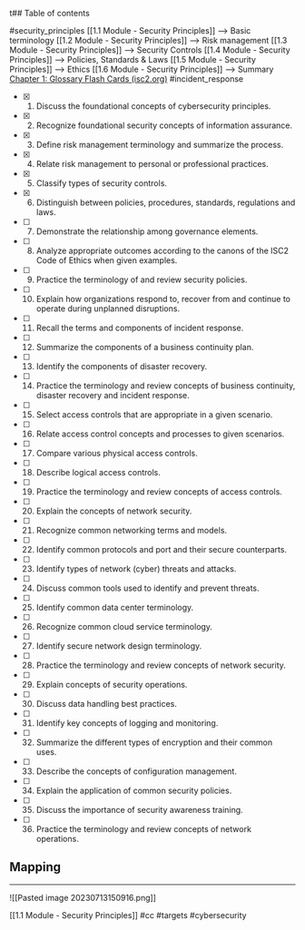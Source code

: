t## Table of contents

#security_principles
[[1.1 Module - Security Principles]] --> Basic terminology
[[1.2 Module - Security Principles]] --> Risk management
[[1.3 Module - Security Principles]] --> Security Controls
[[1.4 Module - Security Principles]] --> Policies, Standards & Laws 
[[1.5 Module - Security Principles]] --> Ethics
[[1.6 Module - Security Principles]] --> Summary [Chapter 1: Glossary Flash Cards (isc2.org)](https://learn.isc2.org/d2l/le/enhancedSequenceViewer/9541?url=https%3A%2F%2Fbabe4806-440f-4af0-91ac-9d7c60651b42.sequences.api.brightspace.com%2F9541%2Factivity%2F403527%3FfilterOnDatesAndDepth%3D1)
#incident_response

- [x] 1. Discuss the foundational concepts of cybersecurity principles. 
- [x] 2. Recognize foundational security concepts of information assurance. 
- [x] 3. Define risk management terminology and summarize the process. 
- [x] 4. Relate risk management to personal or professional practices. 
- [x] 5. Classify types of security controls. 
- [x] 6. Distinguish between policies, procedures, standards, regulations and laws. 
- [ ] 7. Demonstrate the relationship among governance elements. 
- [ ] 8. Analyze appropriate outcomes according to the canons of the ISC2 Code of Ethics when given examples. 
- [ ] 9. Practice the terminology of and review security policies. 
- [ ] 10. Explain how organizations respond to, recover from and continue to operate during unplanned disruptions. 
- [ ] 11. Recall the terms and components of incident response. 
- [ ] 12. Summarize the components of a business continuity plan. 
- [ ] 13. Identify the components of disaster recovery. 
- [ ] 14. Practice the terminology and review concepts of business continuity, disaster recovery and incident response. 
- [ ]  15. Select access controls that are appropriate in a given scenario. 
- [ ]  16. Relate access control concepts and processes to given scenarios. 
- [ ] 17. Compare various physical access controls. 
- [ ] 18. Describe logical access controls. 
- [ ] 19. Practice the terminology and review concepts of access controls. 
- [ ] 20. Explain the concepts of network security. 
- [ ] 21. Recognize common networking terms and models. 
- [ ] 22. Identify common protocols and port and their secure counterparts. 
- [ ] 23. Identify types of network (cyber) threats and attacks. 
- [ ] 24. Discuss common tools used to identify and prevent threats. 
- [ ] 25. Identify common data center terminology. 
- [ ] 26. Recognize common cloud service terminology. 
- [ ] 27. Identify secure network design terminology. 
- [ ] 28. Practice the terminology and review concepts of network security. 
- [ ] 29. Explain concepts of security operations. 
- [ ] 30. Discuss data handling best practices. 
- [ ] 31. Identify key concepts of logging and monitoring. 
- [ ] 32. Summarize the different types of encryption and their common uses. 
- [ ] 33. Describe the concepts of configuration management. 
- [ ] 34. Explain the application of common security policies. 
- [ ] 35. Discuss the importance of security awareness training. 
- [ ] 36. Practice the terminology and review concepts of network operations.

## Mapping
--- 
![[Pasted image 20230713150916.png]]

[[1.1 Module - Security Principles]]
#cc #targets #cybersecurity
